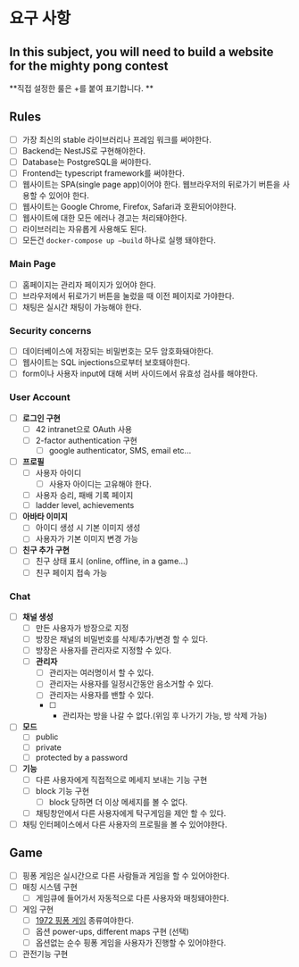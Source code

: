 # 요구 사항

## In this subject, you will need to build a website for the mighty pong contest

**직접 설정한 룰은  +를 붙여 표기합니다. **

## Rules

- [ ] 가장 최신의 stable 라이브러리나 프레임 워크를 써야한다.
- [ ] Backend는 NestJS로 구현해야한다.
- [ ] Database는 PostgreSQL을 써야한다.
- [ ] Frontend는 typescript framework를 써야한다.
- [ ] 웹사이트는 SPA(single page app)이어야 한다. 웹브라우저의 뒤로가기 버튼을 사용할 수 있어야 한다.
- [ ] 웹사이트는 Google Chrome, Firefox, Safari과 호환되어야한다.
- [ ] 웹사이트에 대한 모든 에러나 경고는 처리돼야한다.
- [ ] 라이브러리는 자유롭게 사용해도 된다.
- [ ] 모든건 `docker-compose up –build` 하나로 실행 돼야한다.

### Main Page

- [ ] 홈페이지는 관리자 페이지가 있어야 한다.
- [ ] 브라우저에서 뒤로가기 버튼을 눌렀을 때 이전 페이지로 가야한다.
- [ ] 채팅은 실시간 채팅이 가능해야 한다.

### Security concerns

- [ ] 데이터베이스에 저장되는 비밀번호는 모두 암호화돼야한다.
- [ ] 웹사이트는 SQL injections으로부터 보호돼야한다.
- [ ] form이나 사용자 input에 대해 서버 사이드에서 유효성 검사를 해야한다.

### User Account

- [ ] **로그인 구현**
  - [ ] 42 intranet으로 OAuth 사용
  - [ ] 2-factor authentication 구현
    - [ ] google authenticator, SMS, email etc...
- [ ] **프로필**
  - [ ] 사용자 아이디
    - [ ] 사용자 아이디는 고유해야 한다.
  - [ ] 사용자 승리, 패배 기록 페이지
  - [ ] ladder level, achievements
- [ ] **아바타 이미지**
  - [ ] 아이디 생성 시 기본 이미지 생성
  - [ ] 사용자가 기본 이미지 변경 가능
- [ ] **친구 추가 구현**
  - [ ] 친구 상태 표시 (online, offline, in a game...)
  - [ ] 친구 페이지 접속 가능

### Chat

- [ ] **채널 생성**
  - [ ] 만든 사용자가 방장으로 지정
  - [ ] 방장은 채널의 비밀번호를 삭제/추가/변경 할 수 있다.
  - [ ] 방장은 사용자를 관리자로 지정할 수 있다.
  - [ ] **관리자**
    - [ ] 관리자는 여러명이서 할 수 있다.
    - [ ] 관리자는 사용자를 일정시간동안 음소거할 수 있다.
    - [ ] 관리자는 사용자를 밴할 수 있다.
    - [ ] + 관리자는 방을 나갈 수 없다.(위임 후 나가기 가능, 방 삭제 가능)
- [ ] **모드**
  - [ ] public
  - [ ] private
  - [ ] protected by a password
- [ ] **기능**
  - [ ] 다른 사용자에게 직접적으로 메세지 보내는 기능 구현
  - [ ] block 기능 구현
    - [ ] block 당하면 더 이상 메세지를 볼 수 없다.
  - [ ] 채팅창안에서 다른 사용자에게 탁구게임을 제안 할 수 있다.
- [ ] 채팅 인터페이스에서 다른 사용자의 프로필을 볼 수 있어야한다.

## Game

- [ ] 핑퐁 게임은 실시간으로 다른 사람들과 게임을 할 수 있어야한다.
- [ ] 매칭 시스템 구현
  - [ ] 게임큐에 들어가서 자동적으로 다른 사용자와 매칭돼야한다.
- [ ] 게임 구현
  - [ ] [1972 핑퐁 게임](https://www.youtube.com/watch?v=fhd7FfGCdCo) 종류여야한다.
  - [ ] 옵션 power-ups, different maps 구현 (선택)
  - [ ] 옵션없는 순수 핑퐁 게임을 사용자가 진행할 수 있어야한다.
- [ ] 관전기능 구현
